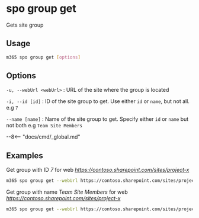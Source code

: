 # spo group get

Gets site group

## Usage

```sh
m365 spo group get [options]
```

## Options

`-u, --webUrl <webUrl>`
: URL of the site where the group is located

`-i, --id [id]`
: ID of the site group to get. Use either `id` or `name`, but not all. e.g `7`

`--name [name]`
: Name of the site group to get. Specify either `id` or `name` but not both e.g `Team Site Members`

--8<-- "docs/cmd/_global.md"

## Examples

Get group with ID _7_ for web _https://contoso.sharepoint.com/sites/project-x_

```sh
m365 spo group get --webUrl https://contoso.sharepoint.com/sites/project-x --id 7
```

Get group with name _Team Site Members_ for web _https://contoso.sharepoint.com/sites/project-x_

```sh
m365 spo group get --webUrl https://contoso.sharepoint.com/sites/project-x --name "Team Site Members"
```
